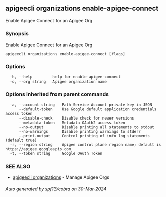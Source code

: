## apigeecli organizations enable-apigee-connect

Enable Apigee Connect for an Apigee Org

### Synopsis

Enable Apigee Connect for an Apigee Org

```
apigeecli organizations enable-apigee-connect [flags]
```

### Options

```
  -h, --help         help for enable-apigee-connect
  -o, --org string   Apigee organization name
```

### Options inherited from parent commands

```
  -a, --account string   Path Service Account private key in JSON
      --default-token    Use Google default application credentials access token
      --disable-check    Disable check for newer versions
      --metadata-token   Metadata OAuth2 access token
      --no-output        Disable printing all statements to stdout
      --no-warnings      Disable printing warnings to stderr
      --print-output     Control printing of info log statements (default true)
  -r, --region string    Apigee control plane region name; default is https://apigee.googleapis.com
  -t, --token string     Google OAuth Token
```

### SEE ALSO

* [apigeecli organizations](apigeecli_organizations.md)	 - Manage Apigee Orgs

###### Auto generated by spf13/cobra on 30-Mar-2024

